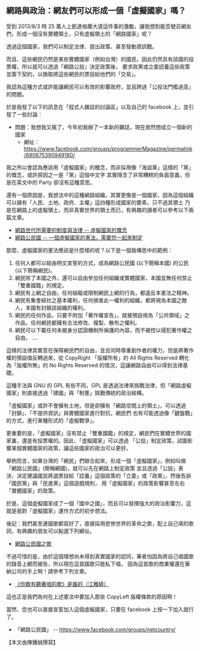 ## 網路與政治：網友們可以形成一個「虛擬國家」嗎？

受到 2013/8/3 時 25 萬人上凱達格蘭大道這件事的激勵，讓我想到能否號召網友們，形成一個沒有實體領土，只有虛擬領土的「網路國家」呢？

透過這個國家，我們可以制定法律、提出政策、甚至發動資訊戰。

而且、這些網民仍然是某些實體國家（例如台灣）的國民，因此仍然具有該國的投票權，所以就可以透過「網路公投」決定政策後，
要求政黨或立委認養這些政策並簽下契約，以換取將這些網民的票投給他們的「交易」。

我認為這種方式或許能讓網民可以有效的影響政府，並且跨過「公投法門檻過高」的問題。

於是我發了以下的訊息在「程式人雜誌的討論區」以及自己的 facebook 上，並引發了一些討論：

* 問題：我想我又瘋了，今年初我辦了一本新的雜誌，現在居然想成立一個新的國家 
    * 網址： <https://www.facebook.com/groups/programmerMagazine/permalink/690675390949180/>

我之所以會認為應該用「虛擬國家」的概念，而非採用像「海盜黨」這樣的「黨」的慨念，或許原因之一是「黨」這個中文字
其實隱含了非常糟糕的負面意義，但是在英文中的 Party 卻沒有這種意思。

還有一個原因是，我想法中的這種網路組織，其實更像是一個國家，因為這個組織可以擁有「人民、土地、政府、主權」這四種形成國家的要素，只不過其領土
乃是在網路上的虛擬領土，而非真實世界的領土而已，有興趣的讀者可以參考以下兩篇文章。

* [網路世代所需要的制度與法律 -- 虛擬國家的慨念](https://dl.dropboxusercontent.com/u/101584453/pmag/201309/htm/netcountry.html)
* [網路公民國 -- 一個虛擬國家的憲法，需要您一起來制定](https://dl.dropboxusercontent.com/u/101584453/pmag/201309/htm/netconstitution.html)

那麼、虛擬國家的憲法應該是什麼樣的呢？以下是一個我構思中的範例：

1. 任何人都可以經由明文宣誓的方式，成為網路公民國 (以下簡稱本國) 的公民 (以下簡稱網民)。
2. 網民除了本國之外，還可以自由參加任何組織或實體國家，本國並無任何禁止「雙重國籍」的規定。
3. 網民有上網之自由，任何組礙或限制網民上網的行為，都違反本憲法之精神。
4. 網民有集會結社之基本權利，任何損害此一權利的組織，都將視為本國之敵人，本國有封鎖該組織的權利。
5. 網民的任何作品，只要不附加「著作權宣告」，就被預設視為「公共領域」之作品，任何網民都擁有合法修改、複製、散布之權利。
6. 網民可以下載任何未被身分認證機制所保護的內容，而不被控以侵犯著作權之自由。
....

這樣的法律其實意在保障網民們的自由，並且同時尊重創作者的權力，但是將著作權的預設值反轉過來，從 CopyRight 「版權所有」的 
All Rights Reserved 轉化為「版權所無」的 No Rights Reserved 的情況，這讓網路自由可以得到法律基礎。

這種手法與 GNU 的 GPL 有些不同，GPL 是透過法律來挑戰法律，但「網路虛擬國家」則直接透過「建國」與「制憲」挑戰傳統的政治結構。

「虛擬國家」或許不會擁有土地，但是卻擁有「網路空間上的領土」，可以透過「封鎖」、「不提供資訊」與實體國家進行對抗，網民們
也有可能透過像「鍵盤戰」的方式，進行某種形式的「虛擬戰爭」。

更重要的是，「虛擬國家」沒有禁止「雙重國籍」的規定，網民們在實體世界的國家裏，還是有投票權的。因此、「虛擬國家」可以透過
「公投」制定政策，試圖影響某個實體國家的政策，讓這些國家的政治可以更好。

舉例而言，如果台灣的「網民」們聯合起來，形成一個「虛擬國家」，例如叫做「網路公民國」(簡稱網國)，就可以先在網路上制定政策
並且透過「公投」表決，決定建議國民將選票投給「認養」這個政策的「立委」或「政黨」，然後告訴「國民黨」與「民進黨」這個遊戲規則，
用「虛擬國家」的政策影響甚至左右「實體國家」的政策。

於是、這個虛擬國家成了一個「國中之國」，而且可以發揮強大的政治影響力，這就是我對「虛擬國家」運作方式的初步想法。

後記：我們甚至連國歌都寫好了，直接採用悲慘世界的革命之歌，配上自己填的歌詞，有興趣的朋友可以點選下列網址。

* [網路公民國之歌](https://dl.dropboxusercontent.com/u/101584453/pmag/201309/htm/netsong.html)

不過可惜的是，由於這個理想尚未得到真實國家的認同，筆者怕因為將自己唱國歌的錄音上網而被告，所以現在這首國歌只能私下唱，
因為這首歌的商業權還在華納公司的手上啊！請參考下列文章。

* [《你敢有聽著咱的歌》是誰的（江雅綺）](http://www.appledaily.com.tw/appledaily/article/headline/20130817/35226971)

這也正是我們為何在上述憲法中要加入那些 CopyLeft 版權條款的原因啊！

當然、您也可以直接宣誓加入這個虛擬國家，只要在 facebook 上按一下加入就行了。

* 「網路公民國」 -- <https://www.facebook.com/groups/netcountry/>

【本文由陳鍾誠撰寫】

